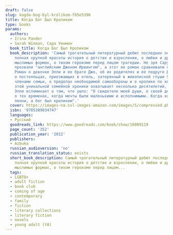 ```yaml
---
draft: false
slug: kogda-bog-byl-krolikom-f85e5396
title: Когда Бог Был Кроликом
type: books
params:
  authors:
  - Irina Pander
  - Sarah Winman, Сара Уинман
  book_title: Когда Бог Был Кроликом
  book_description: 'Cамый трогательный литературный дебют последних лет, завораживающая,
    полная хрупкой красоты история о детстве и взрослении, о любви и дружбе во всех
    мыслимых формах, о тихом героизме перед лицом трагедии. Не зря Сару Уинман уже
    прозвали "английским Джоном Ирвингом", а этот ее роман сравнивали с "Отелем Нью-Гэмпшир".
    Роман о девочке Элли и ее брате Джо, об их родителях и ее подруге Дженни Пенни,
    о постояльцах, приезжающих в отель, затерянный в живописной глуши Уэльса, и становящихся
    членами семьи, о пределах необходимой самообороны и о кролике по кличке бог. Действие
    этой уникальной семейной хроники охватывает несколько десятилетий, и под занавес
    Элли вспоминает о том, что ушло: "О свидетеле моей души, о своей детской тени,
    о тех временах, когда мечты были маленькими и исполнимыми. Когда конфеты стоили
    пенни, а бог был кроликом".'
  cover: https://images-na.ssl-images-amazon.com/images/S/compressed.photo.goodreads.com/books/1350327463i/16089119.jpg
  isbn: '9785389034747'
  languages:
  - Русский
  goodreads_link: https://www.goodreads.com/book/show/16089119
  page_count: '352'
  publication_year: '2012'
  publishers:
  - Azbuka
  russian_audioversion: 'no'
  russian_translation_status: exists
  short_book_description: Cамый трогательный литературный дебют последних лет, завораживающая,
    полная хрупкой красоты история о детстве и взрослении, о любви и дружбе во всех
    мыслимых формах, о тихом героизме перед лицом...
  tags:
  - LGBTQ+
  - adult fiction
  - book club
  - coming of age
  - contemporary
  - family
  - fiction
  - literary collections
  - literary fiction
  - novels
  - young adult (YA)
---
```

